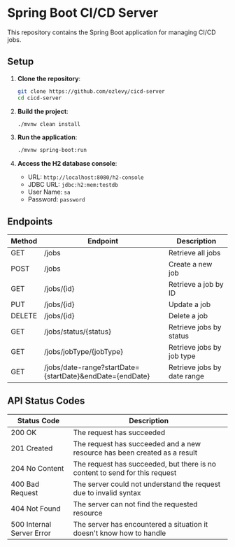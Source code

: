 # Spring Boot CI/CD Server

This repository contains the Spring Boot application for managing CI/CD jobs.

## Setup

1. **Clone the repository**:
   ```bash
   git clone https://github.com/ozlevy/cicd-server
   cd cicd-server
   ```

2. **Build the project**:
   ```bash
   ./mvnw clean install
   ```

3. **Run the application**:
   ```bash
   ./mvnw spring-boot:run
   ```

4. **Access the H2 database console**:
   - URL: `http://localhost:8080/h2-console`
   - JDBC URL: `jdbc:h2:mem:testdb`
   - User Name: `sa`
   - Password: `password`

## Endpoints

| Method | Endpoint                                         | Description                           |
|--------|--------------------------------------------------|---------------------------------------|
| GET    | /jobs                                            | Retrieve all jobs                     |
| POST   | /jobs                                            | Create a new job                      |
| GET    | /jobs/{id}                                       | Retrieve a job by ID                  |
| PUT    | /jobs/{id}                                       | Update a job                          |
| DELETE | /jobs/{id}                                       | Delete a job                          |
| GET    | /jobs/status/{status}                            | Retrieve jobs by status               |
| GET    | /jobs/jobType/{jobType}                          | Retrieve jobs by job type             |
| GET    | /jobs/date-range?startDate={startDate}&endDate={endDate} | Retrieve jobs by date range          |

## API Status Codes

| Status Code | Description                                                    |
|-------------|----------------------------------------------------------------|
| 200 OK      | The request has succeeded                                      |
| 201 Created | The request has succeeded and a new resource has been created as a result |
| 204 No Content | The request has succeeded, but there is no content to send for this request |
| 400 Bad Request | The server could not understand the request due to invalid syntax |
| 404 Not Found | The server can not find the requested resource               |
| 500 Internal Server Error | The server has encountered a situation it doesn't know how to handle |
